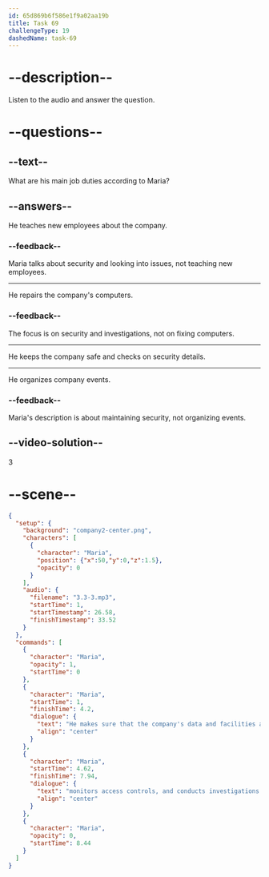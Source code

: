 ```yaml
---
id: 65d869b6f586e1f9a02aa19b
title: Task 69
challengeType: 19
dashedName: task-69
---
```


<!-- (Audio) Maria: He makes sure the company's data and facilities are secure, monitors access controls, and conducts investigations when needed. -->

# --description--

Listen to the audio and answer the question.

# --questions--

## --text--

What are his main job duties according to Maria?

## --answers--

He teaches new employees about the company.

### --feedback--

Maria talks about security and looking into issues, not teaching new employees.

---

He repairs the company's computers.

### --feedback--

The focus is on security and investigations, not on fixing computers.

---

He keeps the company safe and checks on security details.

---

He organizes company events.

### --feedback--

Maria's description is about maintaining security, not organizing events.

## --video-solution--

3

# --scene--

```json
{
  "setup": {
    "background": "company2-center.png",
    "characters": [
      {
        "character": "Maria",
        "position": {"x":50,"y":0,"z":1.5},
        "opacity": 0
      }
    ],
    "audio": {
      "filename": "3.3-3.mp3",
      "startTime": 1,
      "startTimestamp": 26.58,
      "finishTimestamp": 33.52
    }
  },
  "commands": [
    {
      "character": "Maria",
      "opacity": 1,
      "startTime": 0
    },
    {
      "character": "Maria",
      "startTime": 1,
      "finishTime": 4.2,
      "dialogue": {
        "text": "He makes sure that the company's data and facilities are secure,",
        "align": "center"
      }
    },
    {
      "character": "Maria",
      "startTime": 4.62,
      "finishTime": 7.94,
      "dialogue": {
        "text": "monitors access controls, and conducts investigations when needed.",
        "align": "center"
      }
    },
    {
      "character": "Maria",
      "opacity": 0,
      "startTime": 8.44
    }
  ]
}
```
